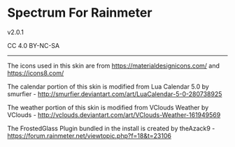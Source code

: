 # Spectrum For Rainmeter
v2.0.1

CC 4.0 BY-NC-SA

----

The icons used in this skin are from https://materialdesignicons.com/ and https://icons8.com/

The calendar portion of this skin is modified from Lua Calendar 5.0 by smurfier - http://smurfier.deviantart.com/art/LuaCalendar-5-0-280738925

The weather portion of this skin is modified from VClouds Weather by VClouds - http://vclouds.deviantart.com/art/VClouds-Weather-161949569

The FrostedGlass Plugin bundled in the install is created by theAzack9 - https://forum.rainmeter.net/viewtopic.php?f=18&t=23106
